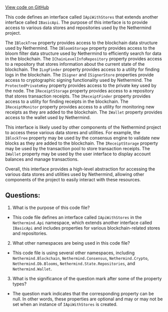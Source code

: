 [View code on GitHub](https://github.com/NethermindEth/nethermind/src/Nethermind/Nethermind.Api/IApiWithStores.cs)

This code defines an interface called `IApiWithStores` that extends another interface called `IBasicApi`. The purpose of this interface is to provide access to various data stores and repositories used by the Nethermind project. 

The `IBlockTree` property provides access to the blockchain data structure used by Nethermind. The `IBloomStorage` property provides access to the bloom filter data structure used by Nethermind to efficiently search for data in the blockchain. The `IChainLevelInfoRepository` property provides access to a repository that stores information about the current state of the blockchain. The `ILogFinder` property provides access to a utility for finding logs in the blockchain. The `ISigner` and `ISignerStore` properties provide access to cryptographic signing functionality used by Nethermind. The `ProtectedPrivateKey` property provides access to the private key used by the node. The `IReceiptStorage` property provides access to a repository that stores transaction receipts. The `IReceiptFinder` property provides access to a utility for finding receipts in the blockchain. The `IReceiptMonitor` property provides access to a utility for monitoring new receipts as they are added to the blockchain. The `IWallet` property provides access to the wallet used by Nethermind.

This interface is likely used by other components of the Nethermind project to access these various data stores and utilities. For example, the `IBlockTree` property may be used by the consensus engine to validate new blocks as they are added to the blockchain. The `IReceiptStorage` property may be used by the transaction pool to store transaction receipts. The `IWallet` property may be used by the user interface to display account balances and manage transactions. 

Overall, this interface provides a high-level abstraction for accessing the various data stores and utilities used by Nethermind, allowing other components of the project to easily interact with these resources.
## Questions: 
 1. What is the purpose of this code file?
- This code file defines an interface called `IApiWithStores` in the `Nethermind.Api` namespace, which extends another interface called `IBasicApi` and includes properties for various blockchain-related stores and repositories.

2. What other namespaces are being used in this code file?
- This code file is using several other namespaces, including `Nethermind.Blockchain`, `Nethermind.Consensus`, `Nethermind.Crypto`, `Nethermind.Db.Blooms`, `Nethermind.State.Repositories`, and `Nethermind.Wallet`.

3. What is the significance of the question mark after some of the property types?
- The question mark indicates that the corresponding property can be null. In other words, these properties are optional and may or may not be set when an instance of `IApiWithStores` is created.